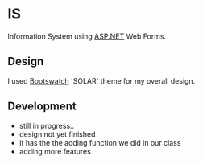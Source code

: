 # IS
Information System using [ASP.NET](https://www.asp.net) Web Forms.

## Design
I used [Bootswatch](https://bootswatch.com/) 'SOLAR' theme for my overall design.

## Development
- still in progress..
- design not yet finished
- it has the the adding function we did in our class
- adding more features


